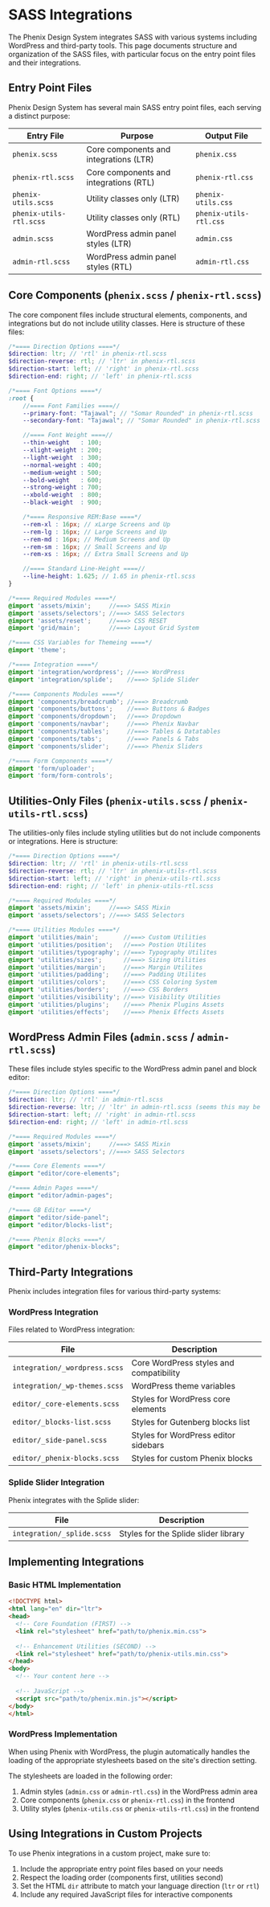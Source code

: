 # SASS Integrations

The Phenix Design System integrates SASS with various systems including WordPress and third-party tools. This page documents  structure and organization of the SASS files, with particular focus on the entry point files and their integrations.

## Entry Point Files

Phenix Design System has several main SASS entry point files, each serving a distinct purpose:

| Entry File | Purpose | Output File |
|------------|---------|------------|
| `phenix.scss` | Core components and integrations (LTR) | `phenix.css` |
| `phenix-rtl.scss` | Core components and integrations (RTL) | `phenix-rtl.css` |
| `phenix-utils.scss` | Utility classes only (LTR) | `phenix-utils.css` |
| `phenix-utils-rtl.scss` | Utility classes only (RTL) | `phenix-utils-rtl.css` |
| `admin.scss` | WordPress admin panel styles (LTR) | `admin.css` |
| `admin-rtl.scss` | WordPress admin panel styles (RTL) | `admin-rtl.css` |

## Core Components (`phenix.scss` / `phenix-rtl.scss`)

The core component files include structural elements, components, and integrations but do not include utility classes. Here is  structure of these files:

```scss
/*==== Direction Options ====*/
$direction: ltr; // 'rtl' in phenix-rtl.scss
$direction-reverse: rtl; // 'ltr' in phenix-rtl.scss
$direction-start: left; // 'right' in phenix-rtl.scss
$direction-end: right; // 'left' in phenix-rtl.scss

/*==== Font Options ====*/
:root {
    //==== Font Families ====//
    --primary-font: "Tajawal"; // "Somar Rounded" in phenix-rtl.scss
    --secondary-font: "Tajawal"; // "Somar Rounded" in phenix-rtl.scss

    //==== Font Weight ====//
    --thin-weight   : 100;
    --xlight-weight : 200;
    --light-weight  : 300;
    --normal-weight : 400;
    --medium-weight : 500;
    --bold-weight   : 600;
    --strong-weight : 700;
    --xbold-weight  : 800;
    --black-weight  : 900;

    /*==== Responsive REM:Base ====*/
    --rem-xl : 16px; // xLarge Screens and Up
    --rem-lg : 16px; // Large Screens and Up
    --rem-md : 16px; // Medium Screens and Up
    --rem-sm : 16px; // Small Screens and Up
    --rem-xs : 16px; // Extra Small Screens and Up

    //==== Standard Line-Height ====//
    --line-height: 1.625; // 1.65 in phenix-rtl.scss
}

/*==== Required Modules ====*/
@import 'assets/mixin';     //===> SASS Mixin
@import 'assets/selectors'; //===> SASS Selectors
@import 'assets/reset';     //===> CSS RESET
@import 'grid/main';        //===> Layout Grid System

/*==== CSS Variables for Themeing ====*/
@import 'theme';

/*==== Integration ====*/
@import 'integration/wordpress'; //===> WordPress
@import 'integration/splide';    //===> Splide Slider

/*==== Components Modules ====*/
@import 'components/breadcrumb'; //===> Breadcrumb
@import 'components/buttons';    //===> Buttons & Badges
@import 'components/dropdown';   //===> Dropdown
@import 'components/navbar';     //===> Phenix Navbar
@import 'components/tables';     //===> Tables & Datatables
@import 'components/tabs';       //===> Panels & Tabs
@import 'components/slider';     //===> Phenix Sliders

/*==== Form Components ====*/
@import 'form/uploader';
@import 'form/form-controls';
```

## Utilities-Only Files (`phenix-utils.scss` / `phenix-utils-rtl.scss`)

The utilities-only files include styling utilities but do not include components or integrations. Here is  structure:

```scss
/*==== Direction Options ====*/
$direction: ltr; // 'rtl' in phenix-utils-rtl.scss
$direction-reverse: rtl; // 'ltr' in phenix-utils-rtl.scss
$direction-start: left; // 'right' in phenix-utils-rtl.scss
$direction-end: right; // 'left' in phenix-utils-rtl.scss

/*==== Required Modules ====*/
@import 'assets/mixin';     //===> SASS Mixin
@import 'assets/selectors'; //===> SASS Selectors

/*==== Utilities Modules ====*/
@import 'utilities/main';       //===> Custom Utilities
@import 'utilities/position';   //===> Postion Utilites
@import 'utilities/typography'; //===> Typography Utilites
@import 'utilities/sizes';      //===> Sizing Utilities
@import 'utilities/margin';     //===> Margin Utilites
@import 'utilities/padding';    //===> Padding Utilites
@import 'utilities/colors';     //===> CSS Coloring System
@import 'utilities/borders';    //===> CSS Borders
@import 'utilities/visibility'; //===> Visibility Utilities
@import 'utilities/plugins';    //===> Phenix Plugins Assets
@import 'utilities/effects';    //===> Phenix Effects Assets
```

## WordPress Admin Files (`admin.scss` / `admin-rtl.scss`)

These files include styles specific to the WordPress admin panel and block editor:

```scss
/*==== Direction Options ====*/
$direction: ltr; // 'rtl' in admin-rtl.scss
$direction-reverse: ltr; // 'ltr' in admin-rtl.scss (seems this may be a typo in the original)
$direction-start: left; // 'right' in admin-rtl.scss
$direction-end: right; // 'left' in admin-rtl.scss

/*==== Required Modules ====*/
@import 'assets/mixin';     //===> SASS Mixin
@import 'assets/selectors'; //===> SASS Selectors

/*==== Core Elements ====*/
@import "editor/core-elements";

/*==== Admin Pages ====*/
@import "editor/admin-pages";

/*==== GB Editor ====*/
@import "editor/side-panel";
@import "editor/blocks-list";

/*==== Phenix Blocks ====*/
@import "editor/phenix-blocks";
```

## Third-Party Integrations

Phenix includes integration files for various third-party systems:

### WordPress Integration

Files related to WordPress integration:

| File | Description |
|------|-------------|
| `integration/_wordpress.scss` | Core WordPress styles and compatibility |
| `integration/_wp-themes.scss` | WordPress theme variables |
| `editor/_core-elements.scss` | Styles for WordPress core elements |
| `editor/_blocks-list.scss` | Styles for Gutenberg blocks list |
| `editor/_side-panel.scss` | Styles for WordPress editor sidebars |
| `editor/_phenix-blocks.scss` | Styles for custom Phenix blocks |

### Splide Slider Integration

Phenix integrates with the Splide slider:

| File | Description |
|------|-------------|
| `integration/_splide.scss` | Styles for the Splide slider library |

## Implementing Integrations

### Basic HTML Implementation

```html
<!DOCTYPE html>
<html lang="en" dir="ltr">
<head>
  <!-- Core Foundation (FIRST) -->
  <link rel="stylesheet" href="path/to/phenix.min.css">
  
  <!-- Enhancement Utilities (SECOND) -->
  <link rel="stylesheet" href="path/to/phenix-utils.min.css">
</head>
<body>
  <!-- Your content here -->
  
  <!-- JavaScript -->
  <script src="path/to/phenix.min.js"></script>
</body>
</html>
```

### WordPress Implementation

When using Phenix with WordPress, the plugin automatically handles the loading of the appropriate stylesheets based on the site's direction setting.

The stylesheets are loaded in the following order:

1. Admin styles (`admin.css` or `admin-rtl.css`) in the WordPress admin area
2. Core components (`phenix.css` or `phenix-rtl.css`) in the frontend
3. Utility styles (`phenix-utils.css` or `phenix-utils-rtl.css`) in the frontend

## Using Integrations in Custom Projects

To use Phenix integrations in a custom project, make sure to:

1. Include the appropriate entry point files based on your needs
2. Respect the loading order (components first, utilities second)
3. Set the HTML `dir` attribute to match your language direction (`ltr` or `rtl`)
4. Include any required JavaScript files for interactive components
